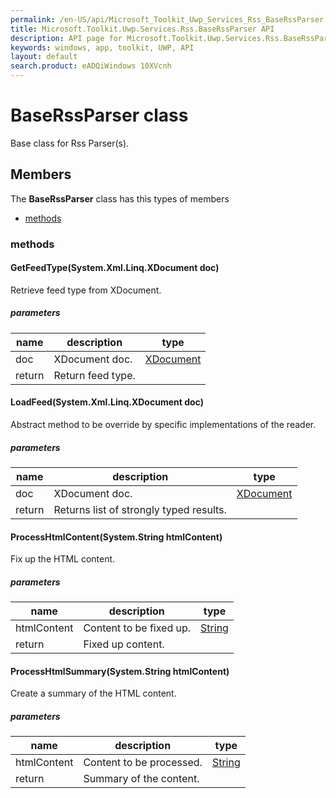 ```yaml
---
permalink: /en-US/api/Microsoft_Toolkit_Uwp_Services_Rss_BaseRssParser.htm
title: Microsoft.Toolkit.Uwp.Services.Rss.BaseRssParser API 
description: API page for Microsoft.Toolkit.Uwp.Services.Rss.BaseRssParser
keywords: windows, app, toolkit, UWP, API
layout: default
search.product: eADQiWindows 10XVcnh
---
```



# BaseRssParser class

Base class for Rss Parser(s).

## Members

The **BaseRssParser** class has this types of members

* [methods](#methods)

### methods

#### GetFeedType(System.Xml.Linq.XDocument doc)

Retrieve feed type from XDocument.

##### parameters



| name | description | type || --- | --- | --- || doc | XDocument doc. | [XDocument](https://msdn.microsoft.com/library/windows/apps/System.Xml.Linq.XDocument) || return |Return feed type. |
#### LoadFeed(System.Xml.Linq.XDocument doc)

Abstract method to be override by specific implementations of the reader.

##### parameters



| name | description | type || --- | --- | --- || doc | XDocument doc. | [XDocument](https://msdn.microsoft.com/library/windows/apps/System.Xml.Linq.XDocument) || return |Returns list of strongly typed results. |
#### ProcessHtmlContent(System.String htmlContent)

Fix up the HTML content.

##### parameters



| name | description | type || --- | --- | --- || htmlContent | Content to be fixed up. | [String](https://msdn.microsoft.com/library/windows/apps/System.String) || return |Fixed up content. |
#### ProcessHtmlSummary(System.String htmlContent)

Create a summary of the HTML content.

##### parameters



| name | description | type || --- | --- | --- || htmlContent | Content to be processed. | [String](https://msdn.microsoft.com/library/windows/apps/System.String) || return |Summary of the content. |